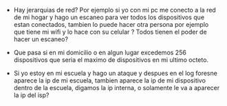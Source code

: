 - Hay jerarquias de red? Por ejemplo si yo con mi pc me conecto a la red de mi hogar y hago un escaneo para ver todos los dispositivos que estan conectados, tambien lo puede hacer otra persona por ejemplo que tiene mi wifi y lo hace con su celular ?
Todos tienen el poder de hacer un escaneo?

- Que  pasa si en mi domicilio o en algun lugar excedemos 256 dispositivos que seria el maximo de dispositivos en mi ultimo octeto.

- Si yo estoy en mi escuela y hago un ataque y despues en el log foresne aparece la ip de mi escuela, tambien aparece la ip de mi dispositivo dentro de la escuela, digamos la ip interna,  o solamente le va a aparecer la ip del isp?
